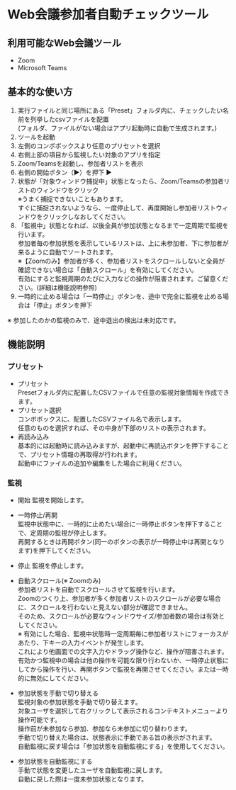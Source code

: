 # Web会議参加者自動チェックツール

## 利用可能なWeb会議ツール

- Zoom
- Microsoft Teams

## 基本的な使い方

1. 実行ファイルと同じ場所にある「Preset」フォルダ内に、チェックしたい名前を列挙したcsvファイルを配置  
(フォルダ、ファイルがない場合はアプリ起動時に自動で生成されます。)  
1. ツールを起動  
1. 左側のコンボボックスより任意のプリセットを選択  
1. 右側上部の項目から監視したい対象のアプリを指定
1. Zoom/Teamsを起動し、参加者リストを表示  
1. 右側の開始ボタン（▶）を押下  ▶
1. 状態が「対象ウィンドウ捕捉中」状態となったら、Zoom/Teamsの参加者リストのウィンドウをクリック  
※うまく捕捉できないこともあります。  
すぐに捕捉されないようなら、一度停止して、再度開始し参加者リストウィンドウをクリックしなおしてください。  
1. 「監視中」状態となれば、以後全員が参加状態となるまで一定周期で監視を行います。  
参加者毎の参加状態を表示しているリストは、上に未参加者、下に参加者が来るように自動でソートされます。  
※【Zoomのみ】参加者が多く、参加者リストをスクロールしないと全員が確認できない場合は「自動スクロール」を有効にしてください。  
有効にすると監視周期のたびに入力などの操作が阻害されます。ご留意ください。(詳細は機能説明参照)  
1. 一時的に止める場合は「一時停止」ボタンを、途中で完全に監視を止める場合は「停止」ボタンを押下  

※ 参加したのかの監視のみで、途中退出の検出は未対応です。  

## 機能説明

### プリセット

- プリセット  
Presetフォルダ内に配置したCSVファイルで任意の監視対象情報を作成できます。
- プリセット選択  
コンボボックスに、配置したCSVファイル名で表示します。  
任意のものを選択すれば、その中身が下部のリストの表示されます。
- 再読み込み  
基本的には起動時に読み込みますが、起動中に再読込ボタンを押下することで、プリセット情報の再取得が行われます。  
起動中にファイルの追加や編集をした場合に利用ください。

### 監視

- 開始
監視を開始します。  
- 一時停止/再開  
監視中状態中に、一時的に止めたい場合に一時停止ボタンを押下することで、定周期の監視が停止します。  
再開するときは再開ボタン(同一のボタンの表示が一時停止中は再開となります)を押下してください。  
- 停止
監視を停止します。  
- 自動スクロール(※ Zoomのみ)  
参加者リストを自動でスクロールさせて監視を行います。  
Zoomのつくり上、参加者が多く参加者リストのスクロールが必要な場合に、スクロールを行わないと見えない部分が確認できません。  
そのため、スクロールが必要なウィンドウサイズ/参加者数の場合は有効としてください。  
※ 有効にした場合、監視中状態時一定周期毎に参加者リストにフォーカスがあたり、下キーの入力イベントが発生します。  
これにより他画面での文字入力やドラッグ操作など、操作が阻害されます。  
有効かつ監視中の場合は他の操作を可能な限り行わないか、一時停止状態にしてから操作を行い、再開ボタンで監視を再開させてください。または一時的に無効にしてください。  
- 参加状態を手動で切り替える  
監視対象の参加状態を手動で切り替えます。  
対象ユーザを選択して右クリックして表示されるコンテキストメニューより操作可能です。  
操作前が未参加なら参加、参加なら未参加に切り替わります。  
手動で切り替えた場合は、状態表示に手動である旨の表示がされます。  
自動監視に戻す場合は「参加状態を自動監視にする」を使用してください。  

- 参加状態を自動監視にする  
手動で状態を変更したユーザを自動監視に戻します。  
自動に戻した際は一度未参加状態となります。  
